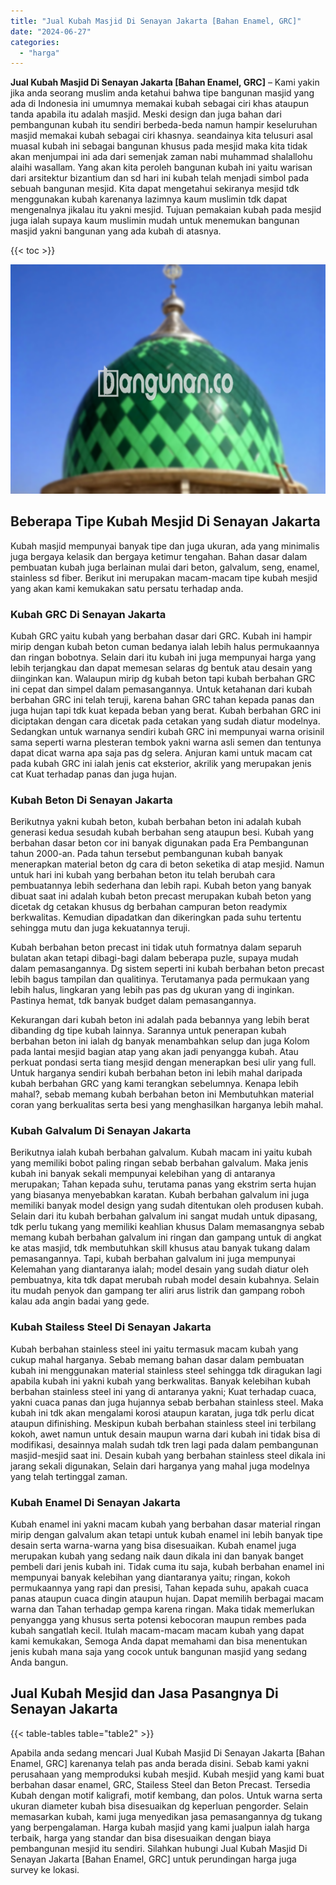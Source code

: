 ```yaml
---
title: "Jual Kubah Masjid Di Senayan Jakarta [Bahan Enamel, GRC]"
date: "2024-06-27"
categories: 
  - "harga"
---
```


**Jual Kubah Masjid Di Senayan Jakarta \[Bahan Enamel, GRC\]** – Kami yakin jika anda seorang muslim anda ketahui bahwa tipe bangunan masjid yang ada di Indonesia ini umumnya memakai kubah sebagai ciri khas ataupun tanda apabila itu adalah masjid. Meski design dan juga bahan dari pembangunan kubah itu sendiri berbeda-beda namun hampir keseluruhan masjid memakai kubah sebagai ciri khasnya. seandainya kita telusuri asal muasal kubah ini sebagai bangunan khusus pada mesjid maka kita tidak akan menjumpai ini ada dari semenjak zaman nabi muhammad shalallohu alaihi wasallam. Yang akan kita peroleh bangunan kubah ini yaitu warisan dari arsitektur bizantium dan sd hari ini kubah telah menjadi simbol pada sebuah bangunan mesjid. Kita dapat mengetahui sekiranya mesjid tdk menggunakan kubah karenanya lazimnya kaum muslimin tdk dapat mengenalnya jikalau itu yakni mesjid. Tujuan pemakaian kubah pada mesjid juga ialah supaya kaum muslimin mudah untuk menemukan bangunan masjid yakni bangunan yang ada kubah di atasnya.

{{< toc >}}

![Jual Kubah Masjid Di Senayan Jakarta [Bahan Enamel, GRC]](/images/jual-kubah-masjid-43.png)

## Beberapa Tipe Kubah Mesjid Di Senayan Jakarta

Kubah masjid mempunyai banyak tipe dan juga ukuran, ada yang minimalis juga bergaya kelasik dan bergaya ketimur tengahan. Bahan dasar dalam pembuatan kubah juga berlainan mulai dari beton, galvalum, seng, enamel, stainless sd fiber. Berikut ini merupakan macam-macam tipe kubah mesjid yang akan kami kemukakan satu persatu terhadap anda.

### Kubah GRC Di Senayan Jakarta

Kubah GRC yaitu kubah yang berbahan dasar dari GRC. Kubah ini hampir mirip dengan kubah beton cuman bedanya ialah lebih halus permukaannya dan ringan bobotnya. Selain dari itu kubah ini juga mempunyai harga yang lebih terjangkau dan dapat memesan selaras dg bentuk atau desain yang diinginkan kan. Walaupun mirip dg kubah beton tapi kubah berbahan GRC ini cepat dan simpel dalam pemasangannya. Untuk ketahanan dari kubah berbahan GRC ini telah teruji, karena bahan GRC tahan kepada panas dan juga hujan tapi tdk kuat kepada beban yang berat. Kubah berbahan GRC ini diciptakan dengan cara dicetak pada cetakan yang sudah diatur modelnya. Sedangkan untuk warnanya sendiri kubah GRC ini mempunyai warna orisinil sama seperti warna plesteran tembok yakni warna asli semen dan tentunya dapat dicat warna apa saja pas dg selera. Anjuran kami untuk macam cat pada kubah GRC ini ialah jenis cat eksterior, akrilik yang merupakan jenis cat Kuat terhadap panas dan juga hujan.

### Kubah Beton Di Senayan Jakarta

Berikutnya yakni kubah beton, kubah berbahan beton ini adalah kubah generasi kedua sesudah kubah berbahan seng ataupun besi. Kubah yang berbahan dasar beton cor ini banyak digunakan pada Era Pembangunan tahun 2000-an. Pada tahun tersebut pembangunan kubah banyak menerapkan material beton dg cara di beton seketika di atap mesjid. Namun untuk hari ini kubah yang berbahan beton itu telah berubah cara pembuatannya lebih sederhana dan lebih rapi. Kubah beton yang banyak dibuat saat ini adalah kubah beton precast merupakan kubah beton yang dicetak dg cetakan khusus dg berbahan campuran beton readymix berkwalitas. Kemudian dipadatkan dan dikeringkan pada suhu tertentu sehingga mutu dan juga kekuatannya teruji.

Kubah berbahan beton precast ini tidak utuh formatnya dalam separuh bulatan akan tetapi dibagi-bagi dalam beberapa puzle, supaya mudah dalam pemasangannya. Dg sistem seperti ini kubah berbahan beton precast lebih bagus tampilan dan qualitinya. Terutamanya pada permukaan yang lebih halus, lingkaran yang lebih pas pas dg ukuran yang di inginkan. Pastinya hemat, tdk banyak budget dalam pemasangannya.

Kekurangan dari kubah beton ini adalah pada bebannya yang lebih berat dibanding dg tipe kubah lainnya. Sarannya untuk penerapan kubah berbahan beton ini ialah dg banyak menambahkan selup dan juga Kolom pada lantai mesjid bagian atap yang akan jadi penyangga kubah. Atau perkuat pondasi serta tiang mesjid dengan menerapkan besi ulir yang full. Untuk harganya sendiri kubah berbahan beton ini lebih mahal daripada kubah berbahan GRC yang kami terangkan sebelumnya. Kenapa lebih mahal?, sebab memang kubah berbahan beton ini Membutuhkan material coran yang berkualitas serta besi yang menghasilkan harganya lebih mahal.

### Kubah Galvalum Di Senayan Jakarta

Berikutnya ialah kubah berbahan galvalum. Kubah macam ini yaitu kubah yang memiliki bobot paling ringan sebab berbahan galvalum. Maka jenis kubah ini banyak sekali mempunyai kelebihan yang di antaranya merupakan; Tahan kepada suhu, terutama panas yang ekstrim serta hujan yang biasanya menyebabkan karatan. Kubah berbahan galvalum ini juga memiliki banyak model design yang sudah ditentukan oleh produsen kubah. Selain dari itu kubah berbahan galvalum ini sangat mudah untuk dipasang, tdk perlu tukang yang memiliki keahlian khusus Dalam memasangnya sebab memang kubah berbahan galvalum ini ringan dan gampang untuk di angkat ke atas masjid, tdk membutuhkan skill khusus atau banyak tukang dalam pemasangannya. Tapi, kubah berbahan galvalum ini juga mempunyai Kelemahan yang diantaranya ialah; model desain yang sudah diatur oleh pembuatnya, kita tdk dapat merubah rubah model desain kubahnya. Selain itu mudah penyok dan gampang ter aliri arus listrik dan gampang roboh kalau ada angin badai yang gede.

### Kubah Stailess Steel Di Senayan Jakarta

Kubah berbahan stainless steel ini yaitu termasuk macam kubah yang cukup mahal harganya. Sebab memang bahan dasar dalam pembuatan kubah ini menggunakan material stainless steel sehingga tdk diragukan lagi apabila kubah ini yakni kubah yang berkwalitas. Banyak kelebihan kubah berbahan stainless steel ini yang di antaranya yakni; Kuat terhadap cuaca, yakni cuaca panas dan juga hujannya sebab berbahan stainless steel. Maka kubah ini tdk akan mengalami korosi ataupun karatan, juga tdk perlu dicat ataupun difinishing. Meskipun kubah berbahan stainless steel ini terbilang kokoh, awet namun untuk desain maupun warna dari kubah ini tidak bisa di modifikasi, desainnya malah sudah tdk tren lagi pada dalam pembangunan masjid-mesjid saat ini. Desain kubah yang berbahan stainless steel dikala ini jarang sekali digunakan, Selain dari harganya yang mahal juga modelnya yang telah tertinggal zaman.

### Kubah Enamel Di Senayan Jakarta

Kubah enamel ini yakni macam kubah yang berbahan dasar material ringan mirip dengan galvalum akan tetapi untuk kubah enamel ini lebih banyak tipe desain serta warna-warna yang bisa disesuaikan. Kubah enamel juga merupakan kubah yang sedang naik daun dikala ini dan banyak banget pembeli dari jenis kubah ini. Tidak cuma itu saja, kubah berbahan enamel ini mempunyai banyak kelebihan yang diantaranya yaitu; ringan, kokoh permukaannya yang rapi dan presisi, Tahan kepada suhu, apakah cuaca panas ataupun cuaca dingin ataupun hujan. Dapat memilih berbagai macam warna dan Tahan terhadap gempa karena ringan. Maka tidak memerlukan penyangga yang khusus serta potensi kebocoran maupun rembes pada kubah sangatlah kecil. Itulah macam-macam macam kubah yang dapat kami kemukakan, Semoga Anda dapat memahami dan bisa menentukan jenis kubah mana saja yang cocok untuk bangunan masjid yang sedang Anda bangun.

## Jual Kubah Mesjid dan Jasa Pasangnya Di Senayan Jakarta

{{< table-tables table="table2" >}}

Apabila anda sedang mencari Jual Kubah Masjid Di Senayan Jakarta \[Bahan Enamel, GRC\] karenanya telah pas anda berada disini. Sebab kami yakni perusahaan yang memproduksi kubah mesjid. Kubah mesjid yang kami buat berbahan dasar enamel, GRC, Stailess Steel dan Beton Precast. Tersedia Kubah dengan motif kaligrafi, motif kembang, dan polos. Untuk warna serta ukuran diameter kubah bisa disesuaikan dg keperluan pengorder. Selain memasarkan kubah, kami juga menyedikan jasa pemasangannya dg tukang yang berpengalaman. Harga kubah masjid yang kami jualpun ialah harga terbaik, harga yang standar dan bisa disesuaikan dengan biaya pembangunan mesjid itu sendiri. Silahkan hubungi Jual Kubah Masjid Di Senayan Jakarta \[Bahan Enamel, GRC\] untuk perundingan harga juga survey ke lokasi.
